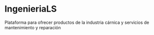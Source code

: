 # IngenieriaLS
Plataforma para ofrecer productos de la industria cárnica y servicios de mantenimiento y reparación 
